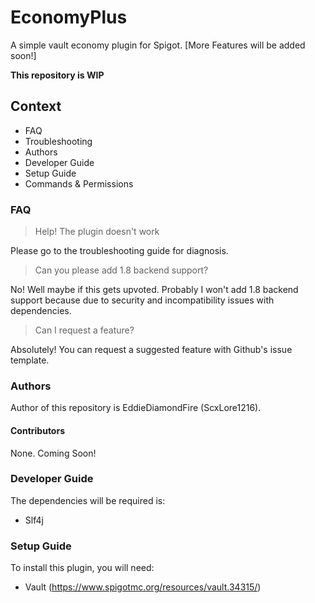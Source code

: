 # EconomyPlus

A simple vault economy plugin for Spigot. [More Features will be added soon!]

**This repository is WIP**

## Context

* FAQ
* Troubleshooting
* Authors
* Developer Guide
* Setup Guide
* Commands & Permissions

### FAQ

> Help! The plugin doesn't work

Please go to the troubleshooting guide for diagnosis.

> Can you please add 1.8 backend support?

No! Well maybe if this gets upvoted. Probably I won't add 1.8 backend support because due to security and incompatibility issues with dependencies.

> Can I request a feature?

Absolutely! You can request a suggested feature with Github's issue template.

### Authors

Author of this repository is EddieDiamondFire (ScxLore1216).

#### Contributors
None. Coming Soon!

### Developer Guide

The dependencies will be required is:
* Slf4j
### Setup Guide

To install this plugin, you will need:
* Vault (https://www.spigotmc.org/resources/vault.34315/)